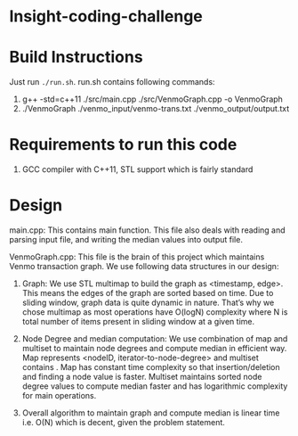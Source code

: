 # Insight-coding-challenge

# Build Instructions
Just run `./run.sh`. run.sh contains following commands:
1. g++ -std=c++11 ./src/main.cpp ./src/VenmoGraph.cpp -o VenmoGraph
2. ./VenmoGraph ./venmo_input/venmo-trans.txt ./venmo_output/output.txt

# Requirements to run this code
1. GCC compiler with C++11, STL support which is fairly standard 

# Design 
main.cpp: This contains main function. This file also deals with reading and parsing input file, and writing the median values into output file.

VenmoGraph.cpp: This file is the brain of this project which maintains Venmo transaction graph. We use following data structures in our design: 
1. Graph: We use STL multimap to build the graph as <timestamp, edge>. This means the edges of the graph are sorted based on time. Due to sliding window, graph data is quite dynamic in nature. That’s why we chose multimap as most operations have O(logN) complexity where N is total number of items present in sliding window at a given time. 

2. Node Degree and median computation: We use combination of map and multiset to maintain node degrees and compute median in efficient way. Map represents <nodeID, iterator-to-node-degree> and multiset contains <node-degree>. Map has constant time complexity so that insertion/deletion and finding a node value is faster. Multiset maintains sorted node degree values to compute median faster and has logarithmic complexity for main operations. 

3. Overall algorithm to maintain graph and compute median is linear time i.e. O(N) which is decent, given the problem statement. 
